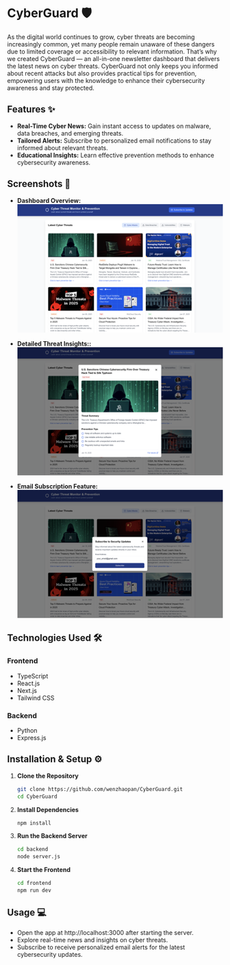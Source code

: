 # CyberGuard 🛡️

As the digital world continues to grow, cyber threats are becoming increasingly common, yet many people remain unaware of these dangers due to limited coverage or accessibility to relevant information. That’s why we created CyberGuard — an all-in-one newsletter dashboard that delivers the latest news on cyber threats. CyberGuard not only keeps you informed about recent attacks but also provides practical tips for prevention, empowering users with the knowledge to enhance their cybersecurity awareness and stay protected.

## Features ✨  
- **Real-Time Cyber News:** Gain instant access to updates on malware, data breaches, and emerging threats.
- **Tailored Alerts:** Subscribe to personalized email notifications to stay informed about relevant threats.
- **Educational Insights:** Learn effective prevention methods to enhance cybersecurity awareness.

## Screenshots 📸  
- **Dashboard Overview:**
![](./images/screenshot1.png)

- **Detailed Threat Insights::**
![](./images/screenshot2.png)

- **Email Subscription Feature:**
![](./images/screenshot3.png)

## Technologies Used 🛠️  

### **Frontend**  
- TypeScript  
- React.js  
- Next.js  
- Tailwind CSS  

### **Backend**  
- Python  
- Express.js  

## Installation & Setup ⚙️  

1. **Clone the Repository**  
   ```bash  
   git clone https://github.com/wenzhaopan/CyberGuard.git  
   cd CyberGuard

2. **Install Dependencies**
   ```bash
   npm install

3. **Run the Backend Server**
   ```bash
   cd backend
   node server.js

4. **Start the Frontend**
   ```bash
   cd frontend
   npm run dev

## Usage 💻

- Open the app at http://localhost:3000 after starting the server.
- Explore real-time news and insights on cyber threats.
- Subscribe to receive personalized email alerts for the latest cybersecurity updates.
  
